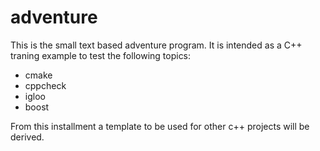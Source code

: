 adventure
=========

This is the small text based adventure program. It is intended as a C++ traning example to test
the following topics:

   * cmake
   * cppcheck
   * igloo
   * boost

From this installment a template to be used for other c++ projects will be derived.



